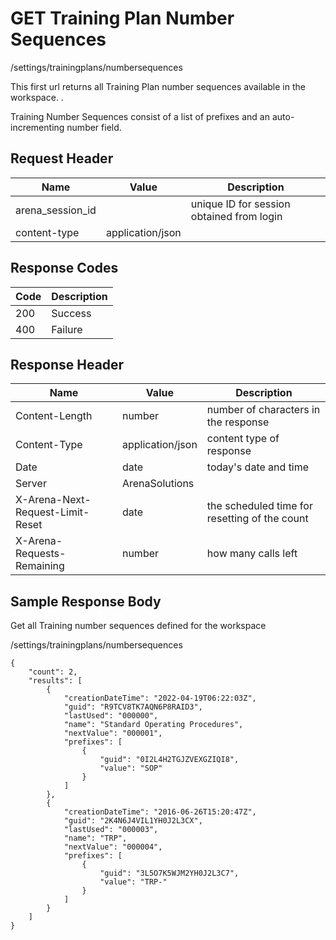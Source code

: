 # GET Training Plan Number Sequences
/settings/trainingplans/numbersequences

This first url returns all  Training Plan number sequences available in the workspace. .  

Training Number Sequences consist of a list of  prefixes and an auto-incrementing number field.

## Request Header

| Name  | Value  | Description  |
|  --- |  --- |  --- | 
| arena_session_id  |   | unique ID for session obtained from login  |
| content-type  | application/json  |   |

## Response Codes

| Code  | Description  |
|  --- |  --- | 
| 200  | Success  |
| 400  | Failure  |

## Response Header

| Name  | Value  | Description  |
|  --- |  --- |  --- | 
| Content-Length  | number  | number of characters in the response  |
| Content-Type  | application/json  | content type of response  |
| Date  | date  | today's date and time  |
| Server  | ArenaSolutions  |   |
| X-Arena-Next-Request-Limit-Reset   | date  | the scheduled time for resetting of the count  |
| X-Arena-Requests-Remaining   | number  | how many calls left  |

## Sample Response Body
Get all Training number sequences defined for the workspace

/settings/trainingplans/numbersequences

```
{
    "count": 2,
    "results": [
        {
            "creationDateTime": "2022-04-19T06:22:03Z",
            "guid": "R9TCV8TK7AQN6P8RAID3",
            "lastUsed": "000000",
            "name": "Standard Operating Procedures",
            "nextValue": "000001",
            "prefixes": [
                {
                    "guid": "0I2L4H2TGJZVEXGZIQI8",
                    "value": "SOP"
                }
            ]
        },
        {
            "creationDateTime": "2016-06-26T15:20:47Z",
            "guid": "2K4N6J4VIL1YH0J2L3CX",
            "lastUsed": "000003",
            "name": "TRP",
            "nextValue": "000004",
            "prefixes": [
                {
                    "guid": "3L5O7K5WJM2YH0J2L3C7",
                    "value": "TRP-"
                }
            ]
        }
    ]
}
```
